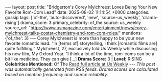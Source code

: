 --- layout: post title: "Bridgerton's Corey Mylchreest Loves Being Your New Favorite Rom-Com Lead" date: 2025-08-02 11:14:54 +0000 categories: gossip tags: ['of-the', 'auto-discovered', 'new', 'source-us_weekly', 'drama-rising'] drama_score: 3 primary_celebrity: of_the source: us_weekly source_url: "https://www.usmagazine.com/entertainment/news/corey-mylchreest-talks-costar-chemistry-and-rom-com-roles/" mentions: {'of_the': 3} --- Corey Mylchreest is more than happy to be your new favorite romantic lead. “In [terms of] storytelling, I think [romantic films are] quite fulfilling,” Mylchreest, 27, exclusively told Us Weekly while discussing his new film, My Oxford Year. “I think a lot of the time, rom-coms can be a bit like medicine. They can give […] **Drama Score:** 3 | **Level:** RISING **Celebrities Mentioned:** Of The [Read full article at Us Weekly](https://www.usmagazine.com/entertainment/news/corey-mylchreest-talks-costar-chemistry-and-rom-com-roles/) --- *This post was automatically generated from RSS feeds. Drama scores are calculated based on mention frequency and source reliability.*